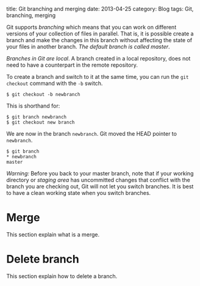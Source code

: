 title: Git branching and merging 
date: 2013-04-25
category: Blog
tags: Git, branching, merging 

Git supports _branching_ which means that you can work on different versions of 
your collection of files in parallel. That is, it is possible create a branch 
and make the changes in this branch without affecting the state of your files in 
another branch. _The default branch is called master_.

_Branches in Git are local_. A branch created in a local repository, does not
need to have a counterpart in the remote repository.

To create a branch and switch to it at the same time, you can run the <code>git
checkout</code> command with the <code>-b</code> switch. 
    
    $ git checkout -b newbranch

This is shorthand for:

    $ git branch newbranch
    $ git checkout new branch

We are now in the branch <code>newbranch</code>. Git moved the HEAD pointer to
<code>newbranch</code>.

    $ git branch
    * newbranch
    master

_Warning:_ Before you back to your master branch, note that if your working
directory or _staging area_ has uncommitted changes that conflict with the
branch you are checking out, Git will not let you switch branches. It is best
to have a clean working state when you switch branches. 

# Merge

This section explain what is a merge.

# Delete branch

This section explain how to delete a branch.

